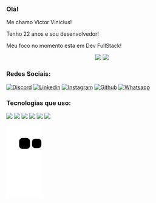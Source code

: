 ### Olá!
 
Me chamo Victor Vinicius!

Tenho 22 anos e sou desenvolvedor!

Meu foco no momento esta em Dev FullStack!

<div>
 <div align="center">
 <img height="150em" src="https://github-readme-stats.vercel.app/api?username=VictorViniciusB&show_icons=true&theme=tokyonight&include_all_commits=true&count_private=true"/>
 <img height="150em" src="https://github-readme-stats.vercel.app/api/top-langs/?username=VictorViniciusB&layout=compact&theme=tokyonight"/>
</div>
</div>

### Redes Sociais:

[![Discord](https://img.shields.io/badge/Discord-7289DA?style=for-the-badge&logo=discord&logoColor=white)](https://discord.com/channels/380553484379881473/380553484379881475)
[![Linkedin](https://img.shields.io/badge/LinkedIn-0077B5?style=for-the-badge&logo=linkedin&logoColor=white)](https://www.linkedin.com/in/victor-vinicius-9b0765263/)
[![Instagram](https://img.shields.io/badge/Instagram-E4405F?style=for-the-badge&logo=instagram&logoColor=white)](https://www.instagram.com/vtlbr1/)
[![Github](https://img.shields.io/badge/GitHub-100000?style=for-the-badge&logo=github&logoColor=white)](https://github.com/VictorViniciusB)
[![Whatsapp](https://img.shields.io/badge/WhatsApp-25D366?style=for-the-badge&logo=whatsapp&logoColor=white)](https://wa.me/5561981119726)


### Tecnologias que uso:

<div>
<img align="centeer" alt"HTML" height="30" widht"40" src="https://cdn.jsdelivr.net/gh/devicons/devicon/icons/html5/html5-original.svg"/>
<img align="centeer" alt"CSS" height="30" widht"40" src="https://cdn.jsdelivr.net/gh/devicons/devicon/icons/css3/css3-original.svg"/>
<img align="centeer" alt"JAVASCRIPT" height="30" widht"40" src="https://cdn.jsdelivr.net/gh/devicons/devicon/icons/javascript/javascript-original.svg"/>
<img align="centeer" alt"REACT" height="30" widht"40" src="https://cdn.jsdelivr.net/gh/devicons/devicon/icons/react/react-original.svg"/>
<img align="centeer" alt"NODEJS" height="30" widht"40" src="https://cdn.jsdelivr.net/gh/devicons/devicon/icons/nodejs/nodejs-original.svg"/>
<img align="centeer" alt"FIGMA" height="30" widht"40" src="https://cdn.jsdelivr.net/gh/devicons/devicon/icons/figma/figma-original.svg"/>

</div>

![snake gif](https://github.com/Formandodev/Formandodev/blob/output/github-contribution-grid-snake.svg)

